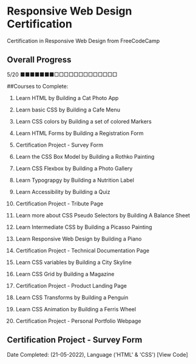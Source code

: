 # Responsive Web Design Certification
Certification in Responsive Web Design from FreeCodeCamp

## Overall Progress
5/20 
■■■■■■■□□□□□□□□□□□□□


##Courses to Complete: 
1. Learn HTML by Building a Cat Photo App
2. Learn basic CSS by Building a Cafe Menu
3. Learn CSS colors by Building a set of colored Markers 
4. Learn HTML Forms by Building a Registration Form 
5. Certification Project - Survey Form

6. Learn the CSS Box Model by Building a Rothko Painting
7. Learn CSS Flexbox by Building a Photo Gallery
8. Learn Typograpgy by Building a Nutrition Label
9. Learn Accessibility by Building a Quiz
10. Certification Project - Tribute Page

11. Learn more about CSS Pseudo Selectors by Building A Balance Sheet
12. Learn Intermediate CSS by Building a Picasso Painting
13. Learn Responsive Web Design by Building a Piano
14. Certification Project - Technical Documentation Page

15. Learn CSS variables by Building a City Skyline
16. Learn CSS Grid by Building a Magazine
17. Certification Project - Product Landing Page

18. Learn CSS Transforms by Building a Penguin
19. Learn CSS Animation by Building a Ferris Wheel
20. Certification Project - Personal Portfolio Webpage


## Certification Project - Survey Form
Date Completed: (21-05-2022), Language ('HTML' & 'CSS')
[View Code]

